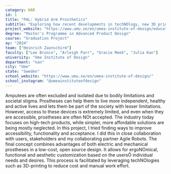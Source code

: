 ```yaml
---
category: HAR
id: 1
title: "PAL: Hybrid Arm Prosthetics"
subtitle: "Exploring how recent developments in techNOlogy, new 3D printing methods for example, could help create low-cost prostheses that offer higher user benefits while making them more accessible."
project_website: "https://www.umu.se/en/umea-institute-of-design/education/student-work/masters-programme-in-advanced-product-design/2024/heinrich-zaunschirm/"
degree: "Master's Programme in Advanced Product Design"
course: "Graduation Project"
ay: "2024"
team: ["Heinrich Zaunschirm"]
faculty: ["Lee Brunco", "Arleigh Parr", "Gracie Meek", "Julia Kan"]
university: "Ume Institute of Design"
department: "nan"
city: "Ume"
state: "Sweden"
school_website: "https://www.umu.se/en/umea-institute-of-design/"
school_instagram: "@umeainstituteofdesign"
---
```


Amputees are often excluded and isolated due to bodily limitations and societal stigma. Prostheses can help them to live more independent, healthy and active lives and lets them be part of the society with lesser limitations. However, access to these devices is extremely limited, and even when they are accessible, prostheses are often NOt accepted. The industry today focuses on high-tech products, while simpler, more affordable solutions are being mostly neglected. In this project, I tried finding ways to improve accessibility, functionality and acceptance. I did this in close collaboration with users, stakeholders and my collaborating partner Agile Robots. The final concept combines advantages of both electric and mechanical prostheses in a low-cost, open source design. It allows for ergoNOmical, functional and aesthetic customization based on the usersÕ individual needs and desires. This process is facilitated by leveraging techNOlogies such as 3D-printing to reduce cost and manual work effort.
